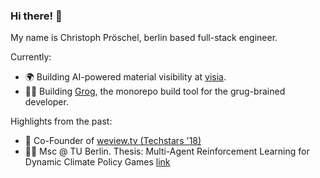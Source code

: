 ### Hi there! 👋

My name is Christoph Pröschel, berlin based full-stack engineer.

Currently: 

- 🌍 Building AI-powered material visibility at [visia](https://visia.ai).
- 👨‍💻 Building [Grog](https://github.com/chrismatix/grog), the monorepo build tool for the grug-brained developer.

Highlights from the past:
- 🚀 Co-Founder of [weview.tv (Techstars '18)](https://x.com/weview)
- 🧑‍🎓 Msc @ TU Berlin. Thesis: Multi-Agent Reinforcement Learning for Dynamic Climate Policy Games [link](https://chrismati.cz/posts/marl-for-dynamic-climate-policy-games/)

